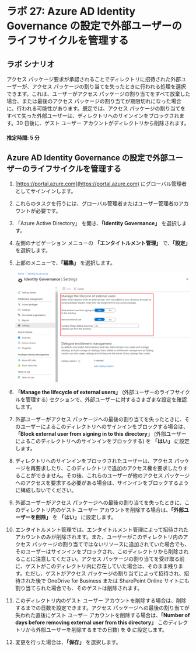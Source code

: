 ﻿---
lab:
    title: '27 - Azure AD Identity Governance の設定で外部ユーザーのライフサイクルを管理する'
    learning path: '04'
    module: 'モジュール 01 - エンタイトルメント管理の計画と実装を行う'
---

# ラボ 27: Azure AD Identity Governance の設定で外部ユーザーのライフサイクルを管理する  

## ラボ シナリオ

アクセス パッケージ要求が承認されることでディレクトリに招待された外部ユーザーが、アクセス パッケージの割り当てを失ったときに行われる処理を選択できます。これは、ユーザーがアクセス パッケージの割り当てをすべて放棄した場合、または最後のアクセス パッケージの割り当てが期限切れになった場合に、行われる可能性があります。既定では、アクセス パッケージの割り当てをすべて失った外部ユーザーは、ディレクトリへのサインインをブロックされます。30 日後に、ゲスト ユーザー アカウントがディレクトリから削除されます。

#### 推定時間: 5 分

## Azure AD Identity Governance の設定で外部ユーザーのライフサイクルを管理する

1. [https://portal.azure.com](https://portal.azure.com) にグローバル管理者としてサインインします。

1. これらのタスクを行うには、グローバル管理者またはユーザー管理者のアカウントが必要です。

1. 「Azure Active Directory」 を開き、**「Identity Governance」** を選択します。

1. 左側のナビゲーション メニューの **「エンタイトルメント管理」** で、**「設定」** を選択します。

1. 上部のメニューで、**「編集」** を選択します。

    ![「Manage the lifecycle of external users」 (外部ユーザーのライフサイクルを管理する) が強調表示された Identity Governance の「設定」ページが表示されている画面イメージ。](./media/lp4-mod1-manage-lifcycle-of-ext-users.png)

1. **「Manage the lifecycle of external users」** (外部ユーザーのライフサイクルを管理する) セクションで、外部ユーザーに対するさまざまな設定を確認します。

1. 外部ユーザーがアクセス パッケージへの最後の割り当てを失ったときに、そのユーザーによるこのディレクトリへのサインインをブロックする場合は、**「Block external user from signing in to this directory」** (外部ユーザーによるこのディレクトリへのサインインをブロックする) を **「はい」** に設定します。

1. ディレクトリへのサインインをブロックされたユーザーは、アクセス パッケージを再要求したり、このディレクトリで追加のアクセス権を要求したりすることができません。その後、これらのユーザーが他のアクセス パッケージへのアクセスを要求する必要がある場合は、サインインをブロックするように構成しないでください。

1. 外部ユーザーがアクセス パッケージへの最後の割り当てを失ったときに、このディレクトリ内のゲスト ユーザー アカウントを削除する場合は、**「外部ユーザーを削除」** を **「はい」** に設定します。

1. エンタイトルメント管理では、エンタイトルメント管理によって招待されたアカウントのみが削除されます。また、ユーザーがこのディレクトリ内のアクセス パッケージの割り当てではないリソースに追加されていた場合でも、そのユーザーはサインインをブロックされ、このディレクトリから削除されることに注意してください。アクセス パッケージの割り当てを受け取る前に、ゲストがこのディレクトリ内に存在していた場合は、そのまま残ります。ただし、ゲストがアクセス パッケージの割り当てによって招待され、招待された後で OneDrive for Business または SharePoint Online サイトにも割り当てられた場合でも、そのゲストは削除されます。

1. このディレクトリ内のゲスト ユーザー アカウントを削除する場合は、削除するまでの日数を設定できます。アクセス パッケージへの最後の割り当てが失われた直後にゲスト ユーザー アカウントを削除する場合は、**「Number of days before removing external user from this directory」** このディレクトリから外部ユーザーを削除するまでの日数) を **0** に設定します。

1. 変更を行った場合は、**「保存」** を選択します。
